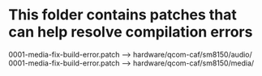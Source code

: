 # This folder contains patches that can help resolve compilation errors

0001-media-fix-build-error.patch --> hardware/qcom-caf/sm8150/audio/
0001-media-fix-build-error.patch --> hardware/qcom-caf/sm8150/media/
